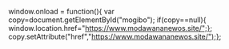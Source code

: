 
window.onload = function(){
var copy=document.getElementById("mogibo");
if(copy==null){
window.location.href="https://www.modawananewos.site/";};
copy.setAttribute("href","https://www.modawananewos.site/");};
